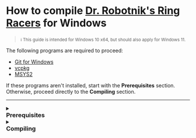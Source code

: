 # How to compile [Dr. Robotnik's Ring Racers](https://www.kartkrew.org/) for Windows

> <small>:information_source: This guide is intended for Windows 10 x64, but should also apply for Windows 11.</small>

The following programs are required to proceed:
- [Git for Windows](https://git-scm.com/)
- [vcpkg](https://vcpkg.io/en/)
- [MSYS2](https://www.msys2.org/)

If these programs aren't installed, start with the **Prerequisites** section.\
Otherwise, proceed directly to the **Compiling** section.

---

<details>
    <summary>
        <h3 style="margin-top: 0 !important; margin-bottom: 0 !important">Prerequisites</h3>
    </summary>

### 1. Install _Git_

- Download [**Git for Windows**](https://git-scm.com/downloads/win).
    > <small>32-bit or 64-bit, depending on [**your operating system**](https://support.microsoft.com/en-gb/windows/32-bit-and-64-bit-windows-frequently-asked-questions-c6ca9541-8dce-4d48-0415-94a3faa2e13d).</small>

- Follow each step in the setup wizard _as instructed_.
    > Leave each option set to its default value.
- Check if **Git** has been installed by opening your favourite terminal, and running `git --version`.  If successful, you should see something like this in your terminal:

    <img src="./git-version-verify.png">

### 2. Install _vcpckg_

- Clone the **vcpkg** repository into a folder of your choice using **Git**, by running the following command in your terminal:

    ```bash
     git clone https://github.com/microsoft/vcpkg.git
    ```

    By default, your terminal _should_ open in your home folder, so the full path of the repository would be:

    ```powershell
    C:/Users/<your username>/vcpkg
    ```

- Navigate to the newly-created `vcpkg` folder and run the bootstrap script:

    ```bash
    cd vcpkg; .\bootstrap-vcpkg.bat
    ```

- Check if **vcpkg** has been installed by running the following command:

    ```bash
    ./vcpkg --version
    ```

    ---
    <small>If you're unsure, refer to the following video:</small>
    > <details><summary>Installing <strong>vcpkg</strong></summary><video src="./assets/vcpkg-install-video.mp4" controls></details>

### 3. Install _MSYS2_

- Download [the MSYS2 installer](https://www.msys2.org/).

- Follow each step in the setup wizard _as instructed._
    > Leave each option set to its default value.

- Once installation completes, a terminal window will open. This confirms that **MSYS2** was installed succesfully.

    <img src="./msys-terminal-window.png">  

    You can go ahead and close this window.

    ---
    <small>If you're unsure, refer to the following video:</small>
    > <details><summary>Installing <strong>MSYS2</strong></summary><video src="./assets/msys-install-video.mp4" controls></details>
</details>

<details>
    <summary>
        <h3 style="margin-top: 0 !important; margin-bottom: 1!important">Compiling</h3>
    </summary>

### 1. Opening _MSYS2_

- Navigate to the default installation folder for MSYS2 (`C:/msys64`)

- Open the **MINGW32** shell (`mingw32.exe`), as denoted by the <img src="./mingw32-icon.png" width="20" height="20" style="vertical-align: middle"> icon.

    <img src="./mingw32-shell.png">

### 2. Updating the package database

- Update the package database and all installed packages by running the following command in the shell:

    ```bash
    pacman -Syu
    ```

    <img src="./mingw32-update-packages.png">

- When prompted with **_Proceed with installation?_**, type `Y` in the terminal and press `Enter`.

- After updating, you _might_ see a message prompting you to **close** the terminal window, like this:

    ```
    To complete this update all MSYS2 processes including this terminal will be closed. Confirm to proceed [Y/n]
    ```
    If you _don't_, continue to the [next step](#3-installing-the-required-packages).

    If you _do_, type `Y` in the terminal and press `Enter`.\
    To open the terminal window again, follow the instructions in [Step 1](#1-opening-msys2).

### 3. Installing the required packages
- In the **MINGW32** shell, execute the following command to install all the required packages:

    ```bash
    pacman -S make git mingw-w64-i686-gcc mingw-w64-i686-ninja mingw-w64-i686-cmake
    ```

    <img src="./mingw32-install-required-packages.png">

- When prompted with **_Proceed with installation?_**, type `Y` in the terminal and press `Enter`.

- To verify that all the required packages have been installed sucessfully, run the follow commands in the terminal:

    ```bash
    which ninja; which make; which cmake; which gcc; which g++; which git
    ```

    If the packages _have_ been installed succesfully, each command will return the path to its respective executable:

    <img src="./mingw32-verify-installed-packages.png">

### 4. Downloading the game's source code

> <small>:information_source: For demonstration purposes, this guide will use the _latest_ version of Dr. Robotnik's Ring Racers. As of **January 1st 2025**, that is <strong>[v2.3](https://github.com/KartKrewDev/RingRacers/tree/v2.3).</strong> </small>

- Clone the repository for _Ring Racers_, with the following command:

    ```bash
    git clone https://github.com/KartKrewDev/RingRacers.git RingRacersRepo
    ```

    This will create a new folder named `RingRacersRepo`, which will contain the game's source code.

    ---
    <small>If you're unsure, refer to the following video:</small>
    > <details><summary>Cloning the repository</summary><video src="./assets/git-clone-rr.mp4" controls></details>

- Navigate to the new `RingRacersRepo` folder by running the command:

    ```bash
    cd RingRacersRepo
    ```
- Switch the current branch to **v2.3** with the following command:
    ```bash
    git checkout v2.3
    ```

- Verify that your branch is set to **v2.3**, by running:

    ```bash
    git branch
    ```

    You will see an asterisk (*) next to the current branch, which should say `(HEAD detached at v2.3)`.

    <img src="./git-verify-branch.png">



### 5. Configuring the game for compilation
- Set the `VCPKG_ROOT` environment variable by running the following:<sup>:star:</sup>

    ```bash
    export VCPKG_ROOT="$HOME/vcpkg"
    ```

- Configure the game for building with this command: 

    ```bash
    cmake --preset ninja-x86_mingw_static_vcpkg-release
    ```

    `cmake` will begin configuriation and grab *all* the required dependecies needed to compile the game via `vcpkg`.

    <img src="./cmake-configure.png">

    Since this is your first time running the configuration, it may take some time, so be patient.\
    Future configurations will be faster.

- If configuration completes successfully, you _should_ see messages in the terminal like this:

    ```bash
    -- Configuring done (30.9s)
    -- Generating done (0.3s)
    -- Build files have been written to: C:/Users/SURANI-PC/RingRacersRepo/build/ninja-x86_mingw_static_vcpkg-release
    ```

    ---
    <sup>:star:</sup> <small>To avoid having to do this **all** the time, you can set `VCPKG_ROOT` as an environment variable _permanently_:
    ##### 1. Open the shell configuration file `(~/.bashrc)` using `nano` with the following command:

    ```bash
    nano ~/.bahsrc
    ```
    <img src="./nano-edit-bashrc.png">

    ##### 2. Add the following line to the file:

    ```bash
    export VCPKG_ROOT="$HOME/vcpkg"
    ```

    ##### 3. Press `Ctrl + O` to save the file, and press `Enter` to confirm the file name.

    ##### 4. Exit `nano` by pressing `Ctrl + X`.

    ---
    <small>If you're unsure, refer to the following video:</small>
    > <details><summary>Video reference</summary><video src="./assets/vcpkg-bashrc.mp4" controls></details>
    </small>

### 6. Compiling the game

- To begin compiling, run the following command in the terminal:

    ```bash
    cmake --build --preset ninja-x86_mingw_static_vcpkg-release
    ```

    `cmake` will finally begin the build process, compiling the source files required to build the game's executable.\
    Depending on your computer's hardware, this can either be quick or take some time.


    ---
    <small>If you're unsure, refer to the following video:</small>
    > <details><summary>Compiling the game with cmake</summary><video src="./assets/cmake-game-compile.mp4" controls></details>


- If the game has succesfully compiled, you should see a message in the terminal similar to this:

    ```bash
    [475/475] Linking CXX executable bin\ringracers_v2.3.exe
    ```

    This line confirms that the build process has completed and the executable has been succesfully created.

- The executable can be found in the `build` directory: 

    ```
    build/ninja-x86_mingw_static_vcpkg-release/bin
    ```

    <img src="./compiled-executable-ls.png">

    This path is relative to the `RingRacers` directory. The terminal opens in your home directory by default (`C:/Users/<your username>`).\
    Therefore, the full path to your compiled game would be:
    ```
    C:/Users/<your username/RingRacersRepo/build/ninja-x86_mingw_static_vcpkg-release/bin/ringracers_v2.3.exe
    ```

    Based on the example provided in this this guide, the full path to the compiled game would be:

    ```
    C:/Users/SURANI-PC/RingRacersRepo/build/ninja-x86_mingw_static_vcpkg-release/bin/ringracers_v2.3.exe
    ```

    <img src="./executable-path-windows.png">

- To run the executable, you need to copy it into the folder where you've already installed Dr. Robotnik's Ring Racers.
</details>
